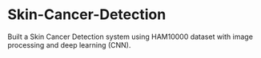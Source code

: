 # Skin-Cancer-Detection
Built a Skin Cancer Detection system using HAM10000 dataset with image processing and deep learning (CNN).
